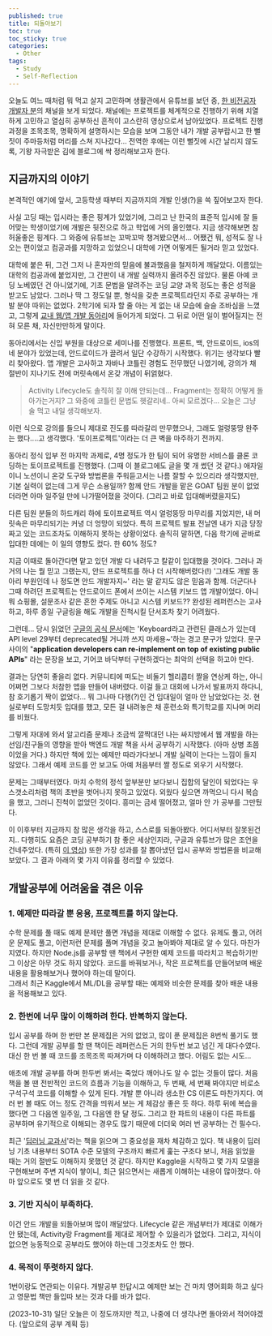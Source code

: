 ```yaml
---
published: true
title: 되돌아보기
toc: true
toc_sticky: true
categories:
  - Other
tags:
  - Study
  - Self-Reflection
---
```

오늘도 여느 때처럼 뭐 먹고 살지 고민하며 생활관에서 유튜브를 보던 중, [한 비전공자 개발자 분](https://www.youtube.com/@ddingji)의 채널을 보게 되었다. 채널에는 프로젝트를 체계적으로 진행하기 위해 치열하게 고민하고 열심히 공부하신 흔적이 고스란히 영상으로서 남아있었다. 프로젝트 진행 과정을 조목조목, 명확하게 설명하시는 모습을 보며 그동안 내가 개발 공부랍시고 한 뻘짓이 주마등처럼 머리를 스쳐 지나갔다... 전역한 후에는 이런 뻘짓에 시간 날리지 않도록, 기왕 자극받은 김에 블로그에 싹 정리해보고자 한다.

## 지금까지의 이야기

본격적인 얘기에 앞서, 고등학생 때부터 지금까지의 개발 인생(?)을 쓱 짚어보고자 한다. 
  
사실 고딩 때는 입시라는 좋은 핑계가 있었기에, 그리고 난 한국의 표준적 입시에 잘 들어맞는 학생이었기에 개발은 뒷전으로 하고 학업에 거의 올인했다. 지금 생각해보면 참 허울좋은 핑계다. 그 와중에 유튜브는 꼬박꼬박 챙겨봤으면서... 어쨌건 뭐, 성적도 잘 나오는 편이었고 컴공과를 지망하고 있었으니 대학에 가면 어떻게든 될거라 믿고 있었다.  
  
대학에 붙은 뒤, 그건 그저 나 혼자만의 믿음에 불과했음을 철저하게 깨달았다. 이름있는 대학의 컴공과에 붙었지만, 그 간판이 내 개발 실력까지 올려주진 않았다. 물론 아예 코딩 노베였던 건 아니었기에, 기초 문법을 알려주는 코딩 교양 과목 정도는 좋은 성적을 받고도 남았다. 그러나 딱 그 정도일 뿐, 형식을 갖춘 프로젝트라던지 주로 공부하는 개발 분야 따위는 없었다. 2학기에 되자 할 줄 아는 게 없는 내 모습에 슬슬 조바심을 느꼈고, 그렇게 [교내 웹/앱 개발 동아리](https://www.wafflestudio.com/)에 들어가게 되었다. 그 뒤로 어떤 일이 벌어질지는 전혀 모른 채, 자신만만하게 말이다.  
  
동아리에서는 신입 부원을 대상으로 세미나를 진행했다. 프론트, 백, 안드로이드, ios의 네 분야가 있었는데, 안드로이드가 끌려서 일단 수강하기 시작했다. 위기는 생각보다 빨리 찾아왔다. 앱 개발은 고사하고 자바나 코틀린 경험도 전무했던 나였기에, 강의가 채 절반이 지나기도 전에 머릿속에서 온갖 개념이 뒤얽혔다.  
  
> Activity Lifecycle도 솔직히 잘 이해 안되는데... Fragment는 정확히 어떻게 돌아가는거지? 그 와중에 코틀린 문법도 헷갈리네.. 아씨 모르겠다... 오늘은 그냥 술 먹고 내일 생각해보자.

이런 식으로 강의를 들으니 제대로 진도를 따라갈리 만무했으나, 그래도 얼렁뚱땅 완주는 했다....고 생각했다. '토이프로젝트'이라는 더 큰 벽을 마주하기 전까지.  

동아리 정식 입부 전 마지막 과제로, 4명 정도가 한 팀이 되어 유명한 서비스를 클론 코딩하는 토이프로젝트를 진행했다. (그때 이 블로그에도 글을 몇 개 썼던 것 같다.) 애자일이니 노션이니 온갖 도구와 방법론을 주워듣고서는 나름 잘할 수 있으리라 생각했지만, 기본 실력이 없는데 그게 무슨 소용일까? 함께 안드 개발을 맡은 GOAT 팀원 분이 없었더라면 아마 일주일 만에 나가떨어졌을 것이다. (그리고 바로 입대해버렸을지도)  

다른 팀원 분들의 하드캐리 하에 토이프로젝트 역시 얼렁뚱땅 마무리를 지었지만, 내 머릿속은 마무리되기는 커녕 더 엉망이 되었다. 특히 프로젝트 발표 전날엔 내가 지금 당장 짜고 있는 코드조차도 이해하지 못하는 상황이었다. 솔직히 말하면, 다음 학기에 곧바로 입대한 데에는 이 일의 영향도 컸다. 한 60% 정도?  

지금 이때로 돌아간다면 맡고 있던 개발 다 내려두고 칼같이 입대했을 것이다. 그러나 과거의 나는 뭘 믿고 그랬는지, 안드 프로젝트를 하나 더 시작해버렸다(!) '그래도 개발 동아리 부원인데 나 정도면 안드 개발자지~' 라는 말 같지도 않은 믿음과 함께. 더군다나 그때 하려던 프로젝트는 안드로이드 폰에서 쓰이는 시스템 키보드 앱 개발이었다. 아니 뭐 쇼핑몰, 설문조사 같은 흔한 주제도 아니고 시스템 키보드?? 완성된 레퍼런스는 고사하고, 하루 종일 구글링을 해도 개발을 진척시킬 단서조차 찾기 어려웠다.  

그런데... 당시 읽었던 [구글의 공식 문서](https://developer.android.com/reference/android/inputmethodservice/Keyboard)에는 'Keyboard라고 관련된 클래스가 있는데 API level 29부터 deprecated될 거니까 쓰지 마세용~'하는 경고 문구가 있었다. 문구 사이의 "**application developers can re-implement on top of existing public APIs**" 라는 문장을 보고, 기어코 바닥부터 구현하겠다는 최악의 선택을 하고야 만다.

결과는 당연히 좋을리 없다. 커뮤니티에 떠도는 비둘기 헬리콥터 짤을 연상케 하는, 아니 어쩌면 그보다 처참한 앱을 만들어 내버렸다. 이걸 들고 대회에 나가서 발표까지 하다니, 참 호기롭기 짝이 없었다...  뭐 그나마 다행(?)인 건 입대일이 얼마 안 남았었다는 것. 현실로부터 도망치듯 입대를 했고, 모든 걸 내려놓은 채 훈련소와 특기학교를 지나며 머리를 비웠다.

그렇게 자대에 와서 알고리즘 문제나 조금씩 깔짝대던 나는 싸지방에서 웹 개발을 하는 선임/친구들의 영향을 받아 백엔드 개발 책을 사서 공부하기 시작했다. (아마 상병 초쯤이었을 거다.) 하지만 책에 있는 예제만 따라가다보니 개발 실력이 는다는 느낌이 들지 않았다. 그래서 예제 코드를 안 보고도 아예 처음부터 짤 정도로 외우기 시작했다.  

문제는 그때부터였다. 마치 수학의 정석 앞부분만 보다보니 집합의 달인이 되었다는 우스갯소리처럼 책의 초반을 벗어나지 못하고 있었다. 외웠다 싶으면 까먹으니 다시 복습을 했고, 그러니 진척이 없었던 것이다. 흥미는 금세 떨어졌고, 얼마 안 가 공부를 그만뒀다.

이 이후부터 지금까지 참 많은 생각을 하고, 스스로를 되돌아봤다. 어디서부터 잘못된건지.. 다행히도 요즘은 코딩 공부하기 참 좋은 세상인지라, 구글과 유튜브가 많은 조언을 건네주었다. (특히 [이 영상](https://youtu.be/bdkZm_IXYi8?si=Firn1F9TvLn9aqpB)) 또한 가장 성과를 잘 뽑아냈던 입시 공부와 방법론을 비교해보았다. 그 결과 아래의 몇 가지 이유를 정리할 수 있었다.

## 개발공부에 어려움을 겪은 이유

### 1. 예제만 따라갈 뿐 응용, 프로젝트를 하지 않는다.
수학 문제를 풀 때도 예제 문제만 풀면 개념을 제대로 이해할 수 없다. 유제도 풀고, 어려운 문제도 풀고, 이런저런 문제를 풀며 개념을 갖고 놀아봐야 제대로 알 수 있다. 마찬가지였다. 하지만 Node.js를 공부할 땐 책에서 구현한 예제 코드를 따라치고 복습하기만 그 이상은 아무 것도 하지 않았다. 코드를 바꿔보거나, 작은 프로젝트를 만들어보며 배운 내용을 활용해보거나 했어야 하는데 말이다.  
그래서 최근 Kaggle에서 ML/DL을 공부할 때는 예제와 비슷한 문제를 찾아 배운 내용을 적용해보고 있다.

### 2. 한번에 너무 많이 이해하려 한다. 반복하지 않는다.
입시 공부를 하며 한 번만 본 문제집은 거의 없었고, 많이 푼 문제집은 8번씩 풀기도 했다. 그런데 개발 공부를 할 땐 책이든 레퍼런스든 거의 한두번 보고 넘긴 게 대다수였다. 대신 한 번 볼 때 코드를 조목조목 따져가며 다 이해하려고 했다. 어림도 없는 시도...  

애초에 개발 공부를 하며 한두번 봐서는 죽었다 깨어나도 알 수 없는 것들이 많다. 처음 책을 볼 땐 전반적인 코드의 흐름과 기능을 이해하고, 두 번째, 세 번째 봐야지만 비로소 구석구석 코드를 이해할 수 있게 된다. 개발 뿐 아니라 생소한 CS 이론도 마찬가지다. 여러 번 볼 때도 어느 정도 간격을 띄워서 보는 게 체감상 좋은 듯 하다. 하루 뒤에 복습을 했다면 그 다음엔 일주일, 그 다음엔 한 달 정도. 그리고 한 파트의 내용이 다른 파트를 공부하며 유기적으로 이해되는 경우도 많기 때문에 더더욱 여러 번 공부하는 건 필수다.  

최근 '[딥러닝 교과서](https://product.kyobobook.co.kr/detail/S000001818039)'라는 책을 읽으며 그 중요성을 재차 체감하고 있다. 책 내용이 딥러닝 기초 내용부터 SOTA 수준 모델의 구조까지 빠르게 훑는 구조다 보니, 처음 읽었을 때는 거의 절반도 이해하지 못했던 것 같다. 하지만 Kaggle을 시작하고 몇 가지 모델을 구현해보며 주변 지식이 쌓이니, 최근 읽으면서는 새롭게 이해하는 내용이 많아졌다. 아마 앞으로도 몇 번 더 읽을 것 같다.

### 3. 기반 지식이 부족하다.
이건 안드 개발을 되돌아보며 많이 깨달았다. Lifecycle 같은 개념부터가 제대로 이해가 안 됐는데, Activity랑 Fragment를 제대로 제어할 수 있을리가 없었다. 그리고, 지식이 없으면 능동적으로 공부라도 했어야 하는데 그것조차도 안 했다. 

### 4. 목적이 뚜렷하지 않다.
1번이랑도 연관되는 이유다. 개발공부 한답시고 예제만 보는 건 마치 영어회화 하고 싶다고 영문법 책만 들입따 보는 것과 다를 바가 없다.

(2023-10-31) 일단 오늘은 이 정도까지만 적고, 나중에 더 생각나면 돌아와서 적어야겠다. (앞으로의 공부 계획 등)
